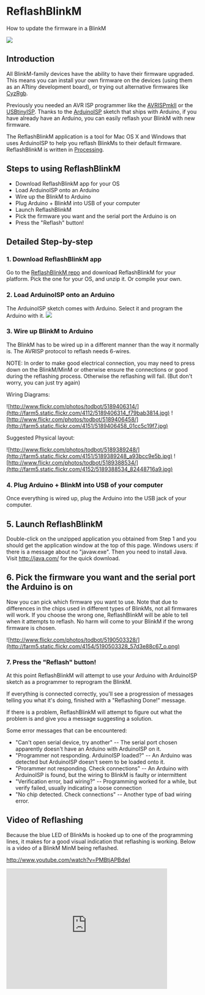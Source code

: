 ReflashBlinkM
==============

How to update the firmware in a BlinkM

![](http://farm5.static.flickr.com/4154/5189904937_5b8e9ea93a_o.png)

## Introduction

All BlinkM-family devices have the ability to have their firmware upgraded. This means you can install your own firmware on the devices (using them as an ATtiny development board), or trying out alternative firmwares like [CyzRgb](http://code.google.com/p/codalyze/wiki/CyzRgb).

Previously you needed an AVR ISP programmer like the [AVRISPmkII](http://www.atmel.com/dyn/products/tools_card.asp?tool_id=3808) or the [USBtinyISP](http://www.adafruit.com/index.php?main_page=product_info&cPath=16&products_id=46).  Thanks to the [ArduinoISP](http://arduino.cc/en/Tutorial/ArduinoISP) sketch that ships with Arduino, if you have already have an Arduino, you can easily reflash your BlinkM with new firmware.

The ReflashBlinkM application is a tool for Mac OS X and Windows that uses ArduinoISP to help you reflash BlinkMs to their default firmware.  ReflashBlinkM is written in [Processing](http://processing.org/).

##  Steps to using ReflashBlinkM
  * Download ReflashBlinkM app for your OS
  * Load ArduinoISP onto an Arduino
  * Wire up the BlinkM to Arduino 
  * Plug Arduino + BlinkM into USB of your computer
  * Launch ReflashBlinkM
  * Pick the firmware you want and the serial port the Arduino is on
  * Press the "Reflash" button!


##  Detailed Step-by-step 

### 1. Download ReflashBlinkM app

Go to the [ReflashBlinkM repo](https://github.com/todbot/ReflashBlinkM) and download ReflashBlinkM for your platform.  Pick the one for your OS, and unzip it.  Or compile your own.

###  2. Load ArduinoISP onto an Arduino 

The ArduinoISP sketch comes with Arduino.  Select it and program the Arduino with it.
![](http://farm2.static.flickr.com/1002/5189961979_09e33bf1bd_z.jpg)

### 3. Wire up BlinkM to Arduino 

The BlinkM has to be wired up in a different manner than the way it normally is.  The AVRISP protocol to reflash needs 6-wires.

NOTE: In order to make good electrical connection, you may need to press down on the BlinkM/MinM or otherwise ensure the connections or good during the reflashing process.  Otherwise the reflashing will fail.  (But don't worry, you can just try again)

Wiring Diagrams:

![http://www.flickr.com/photos/todbot/5189406314/](http://farm5.static.flickr.com/4112/5189406314_f79bab3814.jpg)
![http://www.flickr.com/photos/todbot/5189406458/](http://farm5.static.flickr.com/4151/5189406458_01cc5c19f7.jpg)

Suggested Physical layout:

![http://www.flickr.com/photos/todbot/5189389248/](http://farm5.static.flickr.com/4151/5189389248_a93bcc9e5b.jpg)
![http://www.flickr.com/photos/todbot/5189388534/](http://farm5.static.flickr.com/4152/5189388534_82448716a9.jpg)

### 4. Plug Arduino + BlinkM into USB of your computer

Once everything is wired up, plug the Arduino into the USB jack of your computer.

## 5. Launch ReflashBlinkM

Double-click on the unzipped application you obtained from Step 1 and you should get the application window at the top of this page.  Windows users: if there is a message about no "javaw.exe".  Then you need to install Java.  Visit http://java.com/ for the quick download.

## 6. Pick the firmware you want and the serial port the Arduino is on 
Now you can pick which firmware you want to use.  Note that due to differences in the chips used in different types of BlinkMs, not all firmwares will work.  If you choose the wrong one, ReflashBlinkM will be able to tell when it attempts to reflash.  No harm will come to your BlinkM if the wrong firmware is chosen.

![http://www.flickr.com/photos/todbot/5190503328/](http://farm5.static.flickr.com/4154/5190503328_57d3e88c67_o.png)

### 7. Press the "Reflash" button! 
At this point ReflashBlinkM will attempt to use your Arduino with ArduinoISP sketch as a programmer to reprogram the BlinkM.

If everything is connected correctly, you'll see a progression of messages telling you what it's doing, finished with a "Reflashing Done!" message.

If there is a problem, ReflashBlinkM will attempt to figure out what the problem is and give you a message suggesting a solution.

Some error messages that can be encountered:
  * "Can't open serial device, try another" -- The serial port chosen apparently doesn't have an Arduino with ArduinoISP on it.
  * "Programmer not responding. ArduinoISP loaded?" -- An Arduino was detected but ArduinoISP doesn't seem to be loaded onto it.
  * "Prorammer not responding. Check connections" -- An Arduino with ArduinoISP is found, but the wiring to BlinkM is faulty or intermittent
  * "Verification error, bad wiring?" -- Programming worked for a while, but verify failed, usually indicating a loose connection
  * "No chip detected. Check connections" -- Another type of bad wiring error.

##  Video of Reflashing
Because the blue LED of BlinkMs is hooked up to one of the programming lines, it makes for a good visual indication that reflashing is working.  Below is a video of a BlinkM MinM being reflashed.

http://www.youtube.com/watch?v=PMBtjAPBdwI

<iframe width="420" height="315" src="https://www.youtube.com/embed/PMBtjAPBdwI" frameborder="0" allowfullscreen></iframe>
